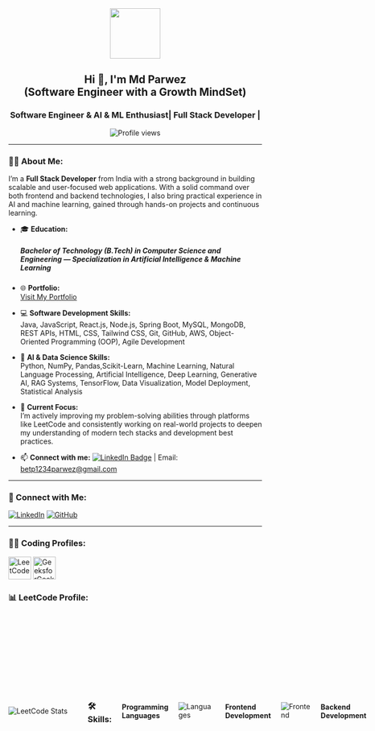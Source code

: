 <div id="header" align="center">
  <img src="https://media.giphy.com/media/M9gbBd9nbDrOTu1Mqx/giphy.gif" width="100"/>
</div>

<h2 align="center">Hi 👋, I'm Md Parwez  <br> (Software Engineer with a Growth MindSet) </h1>
<h3 align="center"> Software Engineer & AI & ML Enthusiast| Full Stack Developer | </h3>

<p align="center">
  <img src="https://komarev.com/ghpvc/?username=mdparwez&label=Profile%20views&color=0e75b6&style=flat" alt="Profile views"/>
</p>

---
### 👨‍💻 About Me:

I’m a **Full Stack Developer** from India with a strong background in building scalable and user-focused web applications. With a solid command over both frontend and backend technologies, I also bring practical experience in AI and machine learning, gained through hands-on projects and continuous learning.

- 🎓 **Education:**  
  ##### Bachelor of Technology (B.Tech) in Computer Science and Engineering — Specialization in Artificial Intelligence & Machine Learning

- 🌐 **Portfolio:**  
  [Visit My Portfolio](https://mdparwezportfolio-website.vercel.app/)

- 💻 **Software Development Skills:**  
  Java, JavaScript, React.js, Node.js, Spring Boot, MySQL, MongoDB, REST APIs, HTML, CSS, Tailwind CSS, Git, GitHub, AWS, Object-Oriented Programming (OOP), Agile Development

- 🧠 **AI & Data Science Skills:**  
  Python,  NumPy, Pandas,Scikit-Learn, Machine Learning, Natural Language Processing, Artificial Intelligence, Deep Learning, Generative AI, RAG Systems, TensorFlow, Data Visualization, Model Deployment, Statistical Analysis

- 🚀 **Current Focus:**  
  I’m actively improving my problem-solving abilities through platforms like LeetCode and consistently working on real-world projects to deepen my understanding of modern tech stacks and development best practices.

- 📫 **Connect with me:** 
  [![LinkedIn Badge](https://img.shields.io/badge/-parwez-blue?style=flat&logo=Linkedin&logoColor=white)](https://www.linkedin.com/in/md-parwez-3a44871b7/) 
  | Email: betp1234parwez@gmail.com

---

### 🚀 Connect with Me:

[![LinkedIn](https://skillicons.dev/icons?i=linkedin)](https://www.linkedin.com/in/md-parwez-3a44871b7)
[![GitHub](https://skillicons.dev/icons?i=github)](https://github.com/MdParwez)

---

### 👨‍💻 Coding Profiles:

<div>
  <a href="https://leetcode.com/imparwez/" target="_blank"><img src="https://firebasestorage.googleapis.com/v0/b/storage-2a9f1.appspot.com/o/github-readme-img%2F6.svg?alt=media&token=2e74ad55-57f2-40aa-adff-c46ea7a8b4c5" alt="LeetCode" height="45" width="45"/></a>
  <a href="https://auth.geeksforgeeks.org/user/imparwez/" target="_blank"><img src="https://firebasestorage.googleapis.com/v0/b/storage-2a9f1.appspot.com/o/github-readme-img%2F5.svg?alt=media&token=dcf0a6d1-d72b-4716-b119-5db5e169480c" alt="GeeksforGeeks" height="45" width="45"/></a>
</div>

### 📊 LeetCode Profile:

  

<div style="display: flex; justify-content: space-between; align-items: center; gap: 20px;">
  <!-- LeetCode Stats Card -->
  <div style="flex-shrink: 0;">
    <img src="https://leetcard.jacoblin.cool/imparwez?theme=dark&font=Nunito&ext=heatmap" alt="LeetCode Stats" />
  </div>
  
  <!-- Badges Section -->

  


---


### 🛠️ Skills:

#### Programming Languages

![Languages](https://skillicons.dev/icons?i=c,cpp,python,java,kotlin,js)

#### Frontend Development

![Frontend](https://skillicons.dev/icons?i=html,css,bootstrap,tailwind,js,ts,react,redux,angular,figma)

#### Backend Development

![Backend](https://skillicons.dev/icons?i=nodejs,express,mongo,mysql,firebase,aws,gcp)

#### Data Science:

![Data Science](https://skillicons.dev/icons?i=python,r,tensorflow,pytorch,keras,numpy,pandas,matplotlib,seaborn,scikit-learn,ai)

#### Tools:

![Tools](https://skillicons.dev/icons?i=git,github,linux,androidstudio,docker,vscode,idea,md,ps)



---

### ⚡ My GitHub Stats


<div style="display: flex; justify-content: center; align-items: center; gap: 20px;">
  <!-- GitHub Streak Stats -->
  <div>
    <img src="http://github-readme-streak-stats.herokuapp.com?user=MdParwez&theme=dark&background=000000" alt="GitHub Streak" />
  </div>

  <!-- Top Languages Stats -->
  <div>
    <img src="https://github-readme-stats.vercel.app/api/top-langs/?username=MdParwez&layout=compact&theme=vision-friendly-dark" alt="Top Languages" />
  </div>
</div>


---

### 💡 What I’m Working On:

- Contributing to both frontend and backend development for web applications.
- Building projects using the Java, JavaScript, Node.js, React, Springboot, mySql, mongoDB and exploring new technologies.


---

Feel free to connect and explore my work! 🚀

<hr>

